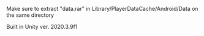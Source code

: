 Make sure to extract "data.rar" in Library/PlayerDataCache/Android/Data on the same directory

Built in Unity ver. 2020.3.9f1
